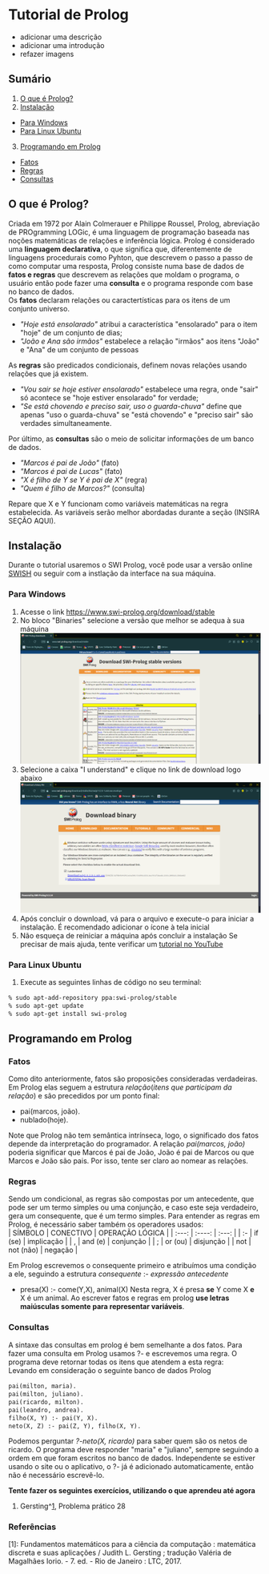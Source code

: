 # Tutorial de Prolog
- adicionar uma descrição
- adicionar uma introdução
- refazer imagens

## Sumário
1. [O que é Prolog?](#ancora1)  
2. [Instalação](#ancora2)
- [Para Windows](#ancora2-1)
- [Para Linux Ubuntu](#ancora2-2)
3. [Programando em Prolog](#ancora3)
  - [Fatos](#ancora3-1)
  - [Regras](#ancora3-2)
  - [Consultas](#ancora3-3)

  
<a id="ancora1"></a>
## O que é Prolog?  
Criada em 1972 por Alain Colmerauer e Philippe Roussel, Prolog, abreviação de PROgramming LOGic, é uma linguagem de programação baseada nas noções matemáticas de relações e inferência lógica. Prolog é considerado uma **linguagem declarativa**, o que significa que, diferentemente de linguagens procedurais como Pyhton, que descrevem o passo a passo de como computar uma resposta, Prolog consiste numa base de dados de **fatos e regras** que descrevem as relações que moldam o programa, o usuário então pode fazer uma **consulta** e o programa responde com base no banco de dados.  
Os **fatos** declaram relações ou caractertísticas para os itens de um conjunto universo.  
  
- *"Hoje está ensolarado"* atribui a característica "ensolarado" para o item "hoje" de um conjunto de dias;  
- *"João e Ana são irmãos"*  estabelece a relação "irmãos" aos itens "João" e "Ana" de um conjunto de pessoas
  
As **regras** são predicados condicionais, definem novas relações usando relações que já existem.  
- *"Vou sair se hoje estiver ensolarado"* estabelece uma regra, onde "sair" só acontece se "hoje estiver ensolarado" for verdade;  
- *"Se está chovendo e preciso sair, uso o guarda-chuva"*  define que apenas "uso o guarda-chuva" se "está chovendo" e "preciso sair" são verdades simultaneamente.
  
Por último, as **consultas** são o meio de solicitar informações de um banco de dados.  
- *"Marcos é pai de João"* (fato)  
- *"Marcos é pai de Lucas"* (fato)  
- *"X é filho de Y se Y é pai de X"* (regra)  
- *"Quem é filho de Marcos?"* (consulta)

Repare que X e Y funcionam como variáveis matemáticas na regra estabelecida. As variáveis serão melhor abordadas durante a seção (INSIRA SEÇÃO AQUI).
  
  
    
<a id="ancora2"></a>
## Instalação  
Durante o tutorial usaremos o SWI Prolog, você pode usar a versão online [SWISH](https://swish.swi-prolog.org) ou seguir com a instlação da interface na sua máquina.

<a id="ancora2-1"></a>
### Para Windows
1. Acesse o link <https://www.swi-prolog.org/download/stable>  
2. No bloco "Binaries" selecione a versão que melhor se adequa à sua máquina
![opções de download](imagens/downloads.png)  
3. Selecione a caixa "I understand" e clique no link de download logo abaixo
![link de download](imagens/confirma.png)
4. Após concluir o download, vá para o arquivo e execute-o para iniciar a instalação. É recomendado adicionar o ícone à tela inicial
5. Não esqueça de reiniciar a máquina após concluir a instalação
Se precisar de mais ajuda, tente verificar um [tutorial no YouTube](https://www.youtube.com/watch?v=vnGWJxl1Cbk)

<a id="ancora2-2"></a>
### Para Linux Ubuntu  
1. Execute as seguintes linhas de código no seu terminal:  
```
% sudo apt-add-repository ppa:swi-prolog/stable
% sudo apt-get update
% sudo apt-get install swi-prolog
```
  
<a id="ancora3"></a>
## Programando em Prolog

<a id="ancora3-1"></a>
### Fatos
Como dito anteriormente, fatos são proposições consideradas verdadeiras. Em Prolog elas seguem a estrutura *relação*(*itens que participam da relação*) e são precedidos por um ponto final:
- pai(marcos, joão).  
- nublado(hoje).
  
Note que Prolog não tem semântica intrínseca, logo, o significado dos fatos depende da interpretação do programador. A relação *pai(marcos, joão)* poderia significar que Marcos é pai de João, João é pai de Marcos ou que Marcos e João são pais. Por isso, tente ser claro ao nomear as relações.

<a id="ancora3-2"></a>
### Regras  
Sendo um condicional, as regras são compostas por um antecedente, que pode ser um termo simples ou uma conjunção, e caso este seja verdadeiro, gera um consequente, que é um termo simples. Para entender as regras em Prolog, é necessário saber também os operadores usados:  
| SÍMBOLO |   CONECTIVO  | OPERAÇÃO LÓGICA |
| :---:   |    :----:    |     :---:    |
| :-      | if (se)      | implicação   |
| ,       | and (e)      | conjunção    |
| ;       | or (ou)      | disjunção    |
| not     | not (não)    | negação      |  
  
Em Prolog escrevemos o consequente primeiro e atribuímos uma condição a ele, seguindo a estrutura *consequente* :- *expressão antecedente*
- presa(X) :- come(Y,X), animal(X)
Nesta regra, X é presa **se** Y come X **e** X é um animal. Ao escrever fatos e regras em prolog **use letras maiúsculas somente para representar variáveis**.

<a id="ancora3-3"></a>
### Consultas
A sintaxe das consultas em prolog é bem semelhante a dos fatos. Para fazer uma consulta em Prolog usamos ?- e escrevemos uma regra. O programa deve retornar todas os itens que atendem a esta regra:  
Levando em consideração o seguinte banco de dados Prolog
```
pai(milton, maria).
pai(milton, juliano).
pai(ricardo, milton).
pai(leandro, andrea).
filho(X, Y) :- pai(Y, X).
neto(X, Z) :- pai(Z, Y), filho(X, Y).
```
Podemos perguntar *?-neto(X, ricardo)* para saber quem são os netos de ricardo. O programa deve responder "maria" e "juliano", sempre seguindo a ordem em que foram escritos no banco de dados. Independente se estiver usando o site ou o aplicativo, o ?- já é adicionado automaticamente, então não é necessário escrevê-lo.  
  
**Tente fazer os seguintes exercícios, utilizando o que aprendeu até agora**  
1. Gersting^[1](), Problema prático 28

### Referências
[1]: Fundamentos matemáticos para a ciência da computação : matemática discreta e suas aplicações / Judith L. Gersting ; tradução Valéria de Magalhães Iorio. - 7. ed. - Rio de Janeiro : LTC, 2017.
